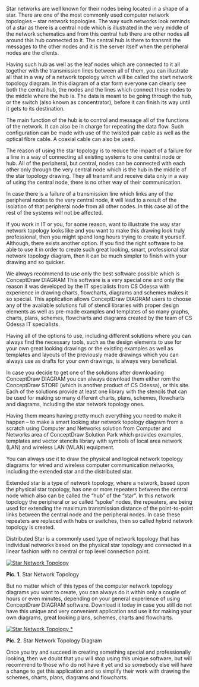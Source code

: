 Star networks are well known for their nodes being located in a shape of a star. There are one of the most commonly used computer network topologies – star network topologies. The way such networks look reminds of a star as there is a central node which is illustrated in the very middle of the network schematics and from this central hub there are other nodes all around this hub connected to it. The central hub is there to transmit the messages to the other nodes and it is the server itself when the peripheral nodes are the clients.

Having such hub as well as the leaf nodes which are connected to it all together with the transmission lines between all of them, you can illustrate all that in a way of a network topology which will be called the start network topology diagram. In this diagram of a star form everyone can clearly see both the central hub, the nodes and the lines which connect these nodes to the middle where the hub is. The data is meant to be going through the hub, or the switch (also known as concentrator), before it can finish its way until it gets to its destination.

The main function of the hub is to control and message all of the functions of the network. It can also be in charge for repeating the data flow. Such configuration can be made with use of the twisted pair cable as well as the optical fibre cable. A coaxial cable can also be used.

The reason of using the star topology is to reduce the impact of a failure for a line in a way of connecting all existing systems to one central node or hub. All of the peripheral, but central, nodes can be connected with each other only through the very central node which is the hub in the middle of the star topology drawing. They all transmit and receive data only in a way of using the central node, there is no other way of their communication.

In case there is a failure of a transmission line which links any of the peripheral nodes to the very central node, it will lead to a result of the isolation of that peripheral node from all other nodes. In this case all of the rest of the systems will not be affected.

If you work in IT or you, for some reason, want to illustrate the way star network topology looks like and you want to make this drawing look truly professional, then you might spend long hours trying to create it yourself. Although, there exists another option. If you find the right software to be able to use it in order to create such great looking, smart, professional star network topology diagram, then it can be much simpler to finish with your drawing and so quicker.

We always recommend to use only the best software possible which is ConceptDraw DIAGRAM This software is a very special one and only the reason it was developed by the IT specialists from CS Odessa with experience in drawing charts, flowcharts, diagrams and schemes makes it so special. This application allows ConceptDraw DIAGRAM users to choose any of the available solutions full of stencil libraries with proper design elements as well as pre-made examples and templates of so many graphs, charts, plans, schemes, flowcharts and diagrams created by the team of CS Odessa IT specialists.

Having all of the options to use, including different solutions where you can always find the necessary tools, such as the design elements to use for your own great looking drawings or the existing examples as well as templates and layouts of the previously made drawings which you can always use as drafts for your own drawings, is always very beneficial.

In case you decide to get one of the solutions after downloading ConceptDraw DIAGRAM you can always download them either rom the ConceptDraw STORE (which is another product of CS Odessa), or this site. Each of the solutions provide at least one library with the stencils that can be used for making so many different charts, plans, schemes, flowcharts and diagrams, including the star network topology ones.

Having them means having pretty much everything you need to make it happen – to make a smart looking star network topology diagram from a scratch using Computer and Networks solution from Computer and Networks area of ConceptDraw Solution Park which provides examples, templates and vector stencils library with symbols of local area network (LAN) and wireless LAN (WLAN) equipment.

You can always use it to draw the physical and logical network topology diagrams for wired and wireless computer communication networks, including the extended star and the distributed star.

Extended star is a type of network topology, where a network, based upon the physical star topology, has one or more repeaters between the central node which also can be called the “hub” of the “star”. In this network topology the peripheral or so called “spoke” nodes, the repeaters, are being used for extending the maximum transmission distance of the point-to-point links between the central node and the peripheral nodes. In case these repeaters are replaced with hubs or switches, then so called hybrid network topology is created.

Distributed Star is a commonly used type of network topology that has individual networks based on the physical star topology and connected in a linear fashion with no central or top level connection point.

[![Star Network Topology](https://www.conceptdraw.com/How-To-Guide/picture/star-network-topology/Star-Network.png "Star Network Topology")](https://www.conceptdraw.com/How-To-Guide/picture/star-network-topology/Star-Network.png)

**Pic. 1.** Star Network Topology

But no matter which of this types of the computer network topology diagrams you want to create, you can always do it within only a couple of hours or even minutes, depending on your general experience of using ConceptDraw DIAGRAM software. Download it today in case you still do not have this unique and very convenient application and use it for making your own diagrams, great looking plans, schemes, charts and flowcharts.

[![Star Network Topology *](https://www.conceptdraw.com/How-To-Guide/picture/star-network-topology-diagram.png)](https://www.conceptdraw.com/How-To-Guide/picture/star-network-topology-diagram.png)

**Pic. 2.** Star Network Topology Diagram

Once you try and succeed in creating something special and professionally looking, then we doubt that you will stop using this unique software, but will recommend to those who do not have it yet and so somebody else will have a change to get this application and so simplify their work with drawing the schemes, charts, plans, diagrams and flowcharts.